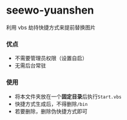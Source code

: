 # seewo-yuanshen

利用 vbs 劫持快捷方式来提前替换图片

### 优点
- 不需要管理员权限（设置自启）
- 无需后台常驻

### 使用
- 将本文件夹放在一个**固定目录**后执行`Start.vbs`
- 快捷方式生成后，不得删除`/bin`
- 若要删除，删除伪快捷方式即可